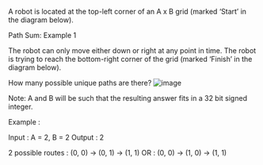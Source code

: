 A robot is located at the top-left corner of an A x B grid (marked ‘Start’ in the diagram below).

Path Sum: Example 1

The robot can only move either down or right at any point in time. The robot is trying to reach the bottom-right corner of the grid (marked ‘Finish’ in the diagram below).

How many possible unique paths are there?
![image](https://user-images.githubusercontent.com/63565510/125185276-9e35a700-e241-11eb-9730-10c46e56a276.png)

Note: A and B will be such that the resulting answer fits in a 32 bit signed integer.

Example :

Input : A = 2, B = 2
Output : 2

2 possible routes : (0, 0) -> (0, 1) -> (1, 1) 
              OR  : (0, 0) -> (1, 0) -> (1, 1)
